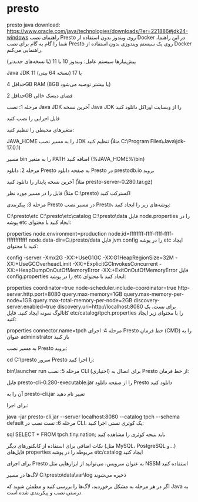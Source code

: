# presto
presto
java download: https://www.oracle.com/java/technologies/downloads/?er=221886#jdk24-windows
راهنمای نصب Presto روی ویندوز بدون استفاده از Docker
در این راهنما، شما را گام به گام برای نصب Presto روی یک سیستم ویندوزی بدون استفاده از Docker راهنمایی می‌کنم.

پیش‌نیازها
سیستم عامل: ویندوز 10 یا 11 (یا نسخه‌های جدیدتر)

Java JDK 11 یا 17 (نسخه 64 بیتی)

حداقل 4GB RAM (8GB یا بیشتر توصیه می‌شود)

حداقل 2GB فضای دیسک خالی

مرحله 1: نصب Java JDK
آخرین نسخه Java JDK را از وبسایت اوراکل دانلود کنید

فایل اجرایی را نصب کنید

متغیرهای محیطی را تنظیم کنید:

JAVA_HOME را به مسیر نصب JDK تنظیم کنید (مثلاً C:\Program Files\Java\jdk-17.0.1)

مسیر bin را به متغیر PATH اضافه کنید (%JAVA_HOME%\bin)

مرحله 2: دانلود Presto
به صفحه دانلود Presto در prestodb.io بروید

آخرین نسخه پایدار را دانلود کنید (مثلاً presto-server-0.280.tar.gz)

فایل را در مسیر مورد نظر (مثلاً C:\presto) اکسترکت کنید

مرحله 3: پیکربندی Presto
در مسیر نصب Presto، پوشه‌های زیر را ایجاد کنید:

C:\presto\etc
C:\presto\etc\catalog
C:\presto\data
فایل node.properties را در پوشه etc ایجاد کنید با محتوای:

properties
node.environment=production
node.id=ffffffff-ffff-ffff-ffff-ffffffffffff
node.data-dir=C:/presto/data
فایل jvm.config را در پوشه etc ایجاد کنید با محتوای:

config
-server
-Xmx2G
-XX:+UseG1GC
-XX:G1HeapRegionSize=32M
-XX:+UseGCOverheadLimit
-XX:+ExplicitGCInvokesConcurrent
-XX:+HeapDumpOnOutOfMemoryError
-XX:+ExitOnOutOfMemoryError
فایل config.properties را در پوشه etc ایجاد کنید با محتوای:

properties
coordinator=true
node-scheduler.include-coordinator=true
http-server.http.port=8080
query.max-memory=1GB
query.max-memory-per-node=1GB
query.max-total-memory-per-node=2GB
discovery-server.enabled=true
discovery.uri=http://localhost:8080
برای تست، یک کاتالوگ نمونه ایجاد کنید. فایل etc/catalog/tpch.properties را با محتوای زیر ایجاد کنید:

properties
connector.name=tpch
مرحله 4: اجرای Presto
خط فرمان (CMD) را به عنوان administrator باز کنید

به مسیر نصب Presto بروید:

cd C:\presto
سرور Presto را اجرا کنید:

bin\launcher run
مرحله 5: نصب CLI (اختیاری)
برای اتصال به Presto از خط فرمان:

فایل presto-cli-0.280-executable.jar را از صفحه دانلود Presto دانلود کنید

آن را به presto-cli.jar تغییر نام دهید

برای اجرا:

java -jar presto-cli.jar --server localhost:8080 --catalog tpch --schema default
مرحله 6: تست نصب
در CLI، یک کوئری تستی اجرا کنید:

sql
SELECT * FROM tpch.tiny.nation;
باید نتیجه کوئری را مشاهده کنید

نکات اضافی
برای استفاده از کانکتورهای دیگر (مثل MySQL، PostgreSQL و...) فایل‌های properties مربوطه را در پوشه etc/catalog ایجاد کنید

برای اجرای Presto به عنوان سرویس، می‌توانید از ابزارهایی مثل NSSM استفاده کنید

لاگ‌ها در مسیر C:\presto\data\var\log ذخیره می‌شوند

اگر در هر مرحله به مشکل برخوردید، لاگ‌ها را بررسی کنید و مطمئن شوید که Java به درستی نصب و پیکربندی شده است.


